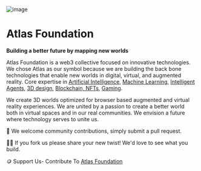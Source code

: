 ![image](https://user-images.githubusercontent.com/64185677/187881932-87c2b005-cd6e-4aff-a78d-46d654f255c3.png)
# Atlas Foundation
**Building a better future by mapping new worlds**

Atlas Foundation is a web3 collective focused on innovative technologies. We chose Atlas as our symbol because we are building the back bone technologies that enable new worlds in digital, virtual, and augmented reality.
Core expertise in 
[Artificial Intelligence](https://github.com/AtlasFoundation/Thoth), 
[Machine Learning](https://github.com/AtlasFoundation/AutomaticTikTalk),
[Intelligent Agents](https://github.com/AtlasFoundation/Digital-Beings), 
[3D design](https://github.com/AtlasFoundation/Magrathea), 
[Blockchain, NFTs](https://github.com/AtlasFoundation/IC-Avatar-Creator), 
[Gaming](https://github.com/AtlasFoundation/XREngine). 

We create 3D worlds optimized for browser based augmented and virtual reality experiences. We are united by a passion to create a better world both in virtual spaces and in our real communities. We envision a future where technology serves to unite us.

🌈 We welcome community contributions, simply submit a pull request. 

👩‍💻 If you fork us please share your new twist! We'd love to see what you build.  

🪙 Support Us- Contribute To [Atlas Foundation]()

